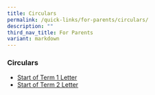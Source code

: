 ```yaml
---
title: Circulars
permalink: /quick-links/for-parents/circulars/
description: ""
third_nav_title: For Parents
variant: markdown
---
```

### **Circulars**

* [Start of Term 1 Letter](/files/Term_1_Letter__2025_.pdf)
* [Start of Term 2 Letter](/files/Term_2_Letter__2025_.pdf)
